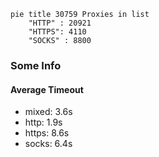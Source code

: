 
```mermaid
pie title 30759 Proxies in list
    "HTTP" : 20921
    "HTTPS": 4110
    "SOCKS" : 8800
```

### Some Info
#### Average Timeout

- mixed: 3.6s
- http: 1.9s
- https: 8.6s
- socks: 6.4s